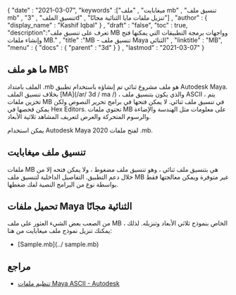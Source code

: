 {
  "date" : "2021-03-07",
  "keywords" :["ميغابايت" , "ملف mb" , "تنسيق ملف mb" , "تنسيق الملف" , "3d" , "تنزيل ملفات مايا الثنائية مجانًا"] ,
  "author" : {
    "display_name" : "Kashif Iqbal"
} ,
  "draft" : "false",
  "toc" : true,
  "description":"تعرف على تنسيق ملف MB وواجهات برمجة التطبيقات التي يمكنها فتح وإنشاء ملفات MB." ,
  "title" :"MB - تنسيق ملف Maya الثنائي" ,
  "linktitle" : "MB",
  "menu" : {
    "docs" : {
      "parent" : "3d"
}
} ,
  "lastmod" : "2021-03-07"
}

## ما هو ملف MB؟

الملف بامتداد .mb هو ملف مشروع ثنائي تم إنشاؤه باستخدام تطبيق Autodesk Maya. بخلاف تنسيق الملف [MA](/ar/ 3d / ma /) ، والذي يكون بتنسيق ملف ASCII ، يتم تخزين ملفات MB في تنسيق ملف ثنائي. لا يمكن فتحها في برامج تحرير النصوص ولكن يمكن فحصها في Hex Editors. تحتوي ملفات MB على معلومات مثل الهندسة والإضاءة والرسوم المتحركة والعرض لتعريف المشاهد ثلاثية الأبعاد.

يمكن استخدام Autodesk Maya 2020 لفتح ملفات .mb.

## تنسيق ملف ميغابايت

ملفات MB هي بتنسيق ملف ثنائي ، وهو تنسيق ملف مضغوط ، ولا يمكن فتحه إلا من خلال دعم التطبيق. التفاصيل الداخلية لتنسيق ملف MB غير متوفرة ويمكن معالجتها فقط بواسطة نوع من البرامج النصية لفك ضغطها.

## تحميل ملفات Maya الثنائية مجانًا

من الصعب بعض الشيء العثور على ملف MB الخاص بنموذج ثلاثي الأبعاد وتنزيله. لذلك ، يمكنك تنزيل نموذج ملف ميغابايت من هنا:

- [Sample.mb](../ sample.mb)

## مراجع

* [تنظيم ملفات Maya ASCII - Autodesk](https://download.autodesk.com/us/maya/2010help/index.html؟url=Glossary_M_ma_file_format.htm،topicNumber=d0e192001)


